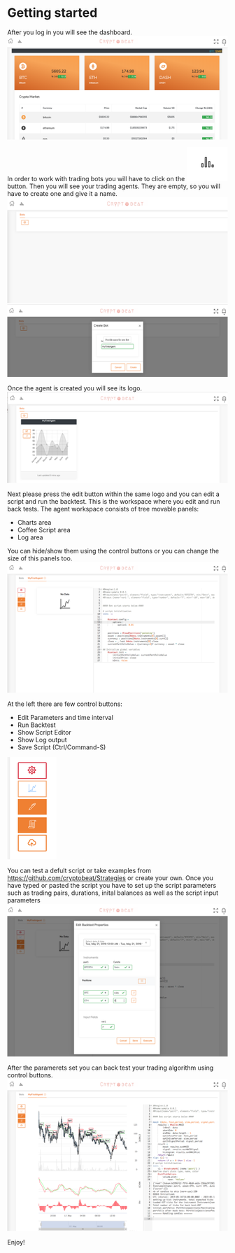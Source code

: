# Getting started

After you log in you will see the dashboard. 
![dashboard](https://github.com/cryptobeat/Strategies/blob/master/pictures/dashboard.png)

In order to work with trading bots you will have to click on the ![workspace button](https://github.com/cryptobeat/Strategies/blob/master/pictures/tr.png)  button. Then you will see your trading agents. They are empty, so you will have to create one and give it a name.
![chart](https://github.com/cryptobeat/Strategies/blob/master/pictures/new_bot.png)
![chart](https://github.com/cryptobeat/Strategies/blob/master/pictures/create_bot.png)

Once the agent is created you will see its logo.
![chart](https://github.com/cryptobeat/Strategies/blob/master/pictures/bot_created.png)

Next please press the edit button within the same logo and you can edit a script and run the backtest.
This is the workspace where you edit and run back tests.
The agent workspace consists of tree movable panels:
- Charts area
- Coffee Script area
- Log area

You can hide/show them using the control buttons or you can change the size of this panels too.
![chart](https://github.com/cryptobeat/Strategies/blob/master/pictures/bot_panels.png)

At the left there are few control buttons:
- Edit Parameters and time interval
- Run Backtest 
- Show Script Editor
- Show Log output 
- Save Script (Ctrl/Command-S)

![chart](https://github.com/cryptobeat/Strategies/blob/master/pictures/control_buttons.png)

You can test a defult script or take examples from https://github.com/cryptobeat/Strategies or create your own.
Once you have typed or pasted the script you have to set up the script parameters such as trading pairs, durations, inital balances as well as the script input parameters
![chart](https://github.com/cryptobeat/Strategies/blob/master/pictures/bot_params.png)

After the paramerets set you can back test your trading algorithm using control buttons.
![chart](https://github.com/cryptobeat/Strategies/blob/master/pictures/backtest.png)

Enjoy!